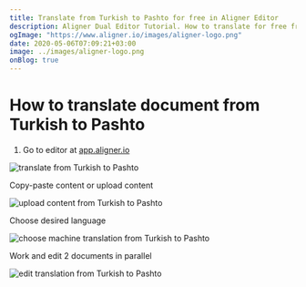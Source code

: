 ```yaml
---
title: Translate from Turkish to Pashto for free in Aligner Editor
description: Aligner Dual Editor Tutorial. How to translate for free from Turkish to Pashto. Aligner is multilingual document management platform. 
ogImage: "https://www.aligner.io/images/aligner-logo.png"
date: 2020-05-06T07:09:21+03:00
image: ../images/aligner-logo.png
onBlog: true
---
```


# How to translate document from Turkish to Pashto

1. Go to editor at [app.aligner.io](https://app.aligner.io "Aligner App web page")

![translate from Turkish to Pashto](../aligner-blank-editor.png "translate from Turkish to Pashto")

Copy-paste content or upload content

![upload content from Turkish to Pashto](../aligner-uploaded-document.png "upload content from Turkish to Pashto")

Choose desired language

![choose machine translation from Turkish to Pashto](../aligner-language-dropdown.png "choose machine translation from Turkish to Pashto")

Work and edit 2 documents in parallel

![edit translation from Turkish to Pashto](../aligner-double-sitded-editor.png "edit translation from Turkish to Pashto")

